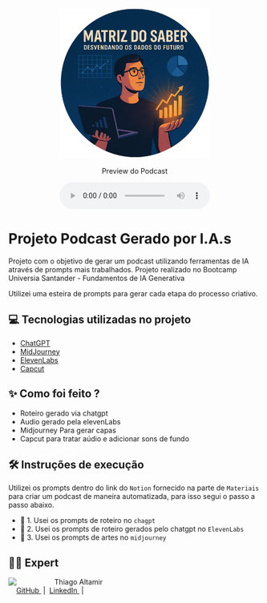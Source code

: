 <p align="center">
<img 
    src="./assets/cover.png"
    width="300"
/>
</p>

<p align="center">
    Preview do Podcast
</p>

<div align="center">
    <audio src="output/podcast-ia-editado.MP3" controls title="Podcast editado"></audio>
</div>

# Projeto Podcast Gerado por I.A.s


Projeto com o objetivo de gerar um podcast utilizando ferramentas de IA através de prompts mais trabalhados.
Projeto realizado no Bootcamp Universia Santander - Fundamentos de IA Generativa

Utilizei uma esteira de prompts para gerar cada etapa do processo criativo.

## 💻 Tecnologias utilizadas no projeto

- [ChatGPT](https://chat.openai.com/) 
- [MidJourney](https://www.midjourney.com/app/)
- [ElevenLabs](https://beta.elevenlabs.io/)
- [Capcut](https://www.capcut.com/pt-br/)

## ✨ Como foi feito ?

- Roteiro gerado via chatgpt
- Audio gerado pela elevenLabs
- Midjourney Para gerar capas
- Capcut para tratar aúdio e adicionar sons de fundo

## 🛠️ Instruções de execução

Utilizei os prompts dentro do link do `Notion` fornecido na parte de `Materiais` para criar um podcast de maneira automatizada, para isso segui o passo a passo abaixo.

- 🤖 1. Usei os prompts de roteiro no `chagpt`
- 🤖 2. Usei os prompts de roteiro gerados pelo chatgpt no  `ElevenLabs`
- 🤖 3. Usei os prompts de artes no `midjourney`

## 👨‍💻 Expert

<p>
    <img 
      align=left 
      margin=10 
      width=80 
      src="https://avatars.githubusercontent.com/u/114274982?s=400&u=f5e243a5a7ca315934395d5723acd3ae488b4f44&v=4"
    />
    <p>&nbsp&nbsp&nbspThiago Altamir<br>
    &nbsp&nbsp&nbsp
    <a 
        href="https://github.com/thiagoaltamirrc">
        GitHub
    </a>
    &nbsp;|&nbsp;
    <a 
        href="www.linkedin.com/in/thiagoaltamir">
        LinkedIn
    </a>
    &nbsp;|&nbsp;
</p>
<br/><br/>
